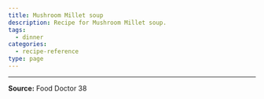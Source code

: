 ```yaml
---
title: Mushroom Millet soup
description: Recipe for Mushroom Millet soup.
tags:
  - dinner
categories:
  - recipe-reference
type: page
---
```


---

**Source:** Food Doctor 38